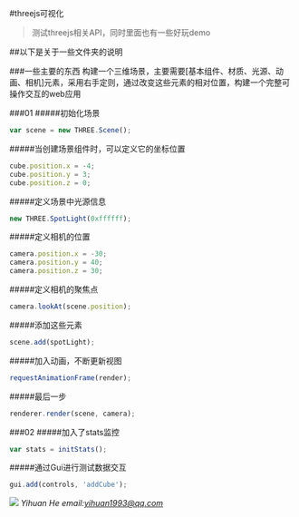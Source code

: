 #threejs可视化
>测试threejs相关API，同时里面也有一些好玩demo

##以下是关于一些文件夹的说明

###一些主要的东西
构建一个三维场景，主要需要[基本组件、材质、光源、动画、相机]元素，采用右手定则，通过改变这些元素的相对位置，构建一个完整可操作交互的web应用

###01
#####初始化场景
```javascript
var scene = new THREE.Scene();
```
#####当创建场景组件时，可以定义它的坐标位置
```javascript
cube.position.x = -4;
cube.position.y = 3;
cube.position.z = 0;
```
#####定义场景中光源信息
```javascript
new THREE.SpotLight(0xffffff);
```
#####定义相机的位置
```javascript
camera.position.x = -30;
camera.position.y = 40;
camera.position.z = 30;
```
#####定义相机的聚焦点
```javascript
camera.lookAt(scene.position);
```
#####添加这些元素
```javascript
scene.add(spotLight);
```
#####加入动画，不断更新视图
```javascript
requestAnimationFrame(render);
```
#####最后一步
```javascript
renderer.render(scene, camera);
```

###02
#####加入了stats监控
```javascript
var stats = initStats();
```
#####通过Gui进行测试数据交互
```javascript
gui.add(controls, 'addCube');
```
![](http://olcrntw9l.bkt.clouddn.com/QQ20170214-152743-HD.gif)
*Yihuan He email:yihuan1993@qq.com*

